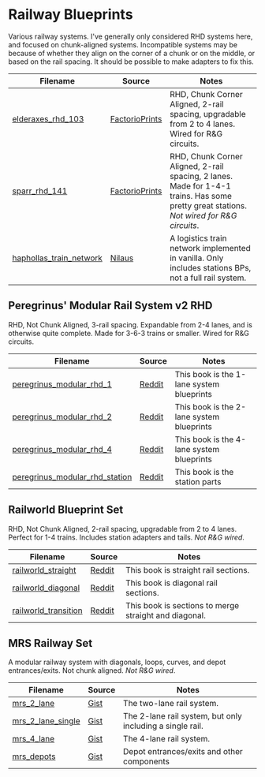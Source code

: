 # Railway Blueprints

Various railway systems.  I've generally only considered RHD systems here, and focused on chunk-aligned systems.  Incompatible systems may be because of whether they align on the corner of a chunk or on the middle, or based on the rail spacing.  It should be possible to make adapters to fix this.

Filename | Source | Notes
--- | --- | ---
[elderaxes_rhd_103](elderaxes_rhd_103.txt) | [FactorioPrints](https://factorioprints.com/view/-LfpQ63zCDlI03H8sH8_) | RHD, Chunk Corner Aligned, 2-rail spacing, upgradable from 2 to 4 lanes.  Wired for R&G circuits.
[sparr_rhd_141](sparr_rhd_141.txt) | [FactorioPrints](https://factorioprints.com/view/-L9l4fVWpLLjU-2TetZD) | RHD, Chunk Corner Aligned, 2-rail spacing, 2 lanes.  Made for 1-4-1 trains.  Has some pretty great stations.  *Not wired for R&G circuits*.
[haphollas_train_network](haphollas_train_network.txt) | [Nilaus](https://www.youtube.com/watch?v=v4VgZv35yUI&feature=youtu.be) | A logistics train network implemented in vanilla.  Only includes stations BPs, not a full rail system.

## Peregrinus' Modular Rail System v2 RHD

RHD, Not Chunk Aligned, 3-rail spacing.  Expandable from 2-4 lanes, and is otherwise quite complete.  Made for 3-6-3 trains or smaller.  Wired for R&G circuits.

Filename | Source | Notes
--- | --- | ---
[peregrinus_modular_rhd_1](peregrinus_modular_rhd_1.txt) | [Reddit](https://www.reddit.com/r/factorio/comments/7xb5vu/modular_rail_system_v2_rhd/) | This book is the 1-lane system blueprints
[peregrinus_modular_rhd_2](peregrinus_modular_rhd_2.txt) | [Reddit](https://www.reddit.com/r/factorio/comments/7xb5vu/modular_rail_system_v2_rhd/) | This book is the 2-lane system blueprints
[peregrinus_modular_rhd_4](peregrinus_modular_rhd_4.txt) | [Reddit](https://www.reddit.com/r/factorio/comments/7xb5vu/modular_rail_system_v2_rhd/) | This book is the 4-lane system blueprints
[peregrinus_modular_rhd_station](peregrinus_modular_rhd_station.txt) | [Reddit](https://www.reddit.com/r/factorio/comments/7xb5vu/modular_rail_system_v2_rhd/) | This book is the station parts

## Railworld Blueprint Set

RHD, Not Chunk Aligned, 2-rail spacing, upgradable from 2 to 4 lanes.  Perfect for 1-4 trains.  Includes station adapters and tails.  *Not R&G wired*.

Filename | Source | Notes
--- | --- | ---
[railworld_straight](railworld_straight.txt) | [Reddit](https://www.reddit.com/r/factorio/comments/8h29al/here_are_my_factorio_modular_railworld/) | This book is straight rail sections.
[railworld_diagonal](railworld_diagonal.txt) | [Reddit](https://www.reddit.com/r/factorio/comments/8h29al/here_are_my_factorio_modular_railworld/) | This book is diagonal rail sections.
[railworld_transition](railworld_transition.txt) | [Reddit](https://www.reddit.com/r/factorio/comments/8h29al/here_are_my_factorio_modular_railworld/) | This book is sections to merge straight and diagonal.

## MRS Railway Set

A modular railway system with diagonals, loops, curves, and depot entrances/exits.  Not chunk aligned.  *Not R&G wired*.

Filename | Source | Notes
--- | --- | ---
[mrs_2_lane](mrs_2_lane.txt) | [Gist](https://gist.github.com/HactarCE/bc85d8c49d3e686d66d181d471cd50b1) | The two-lane rail system.
[mrs_2_lane_single](mrs_2_lane_single.txt) | [Gist](https://gist.github.com/HactarCE/bc85d8c49d3e686d66d181d471cd50b1) | The 2-lane rail system, but only including a single rail.
[mrs_4_lane](mrs_4_lane.txt) | [Gist](https://gist.github.com/HactarCE/bc85d8c49d3e686d66d181d471cd50b1) | The 4-lane rail system.
[mrs_depots](mrs_depots.txt) | [Gist](https://gist.github.com/HactarCE/bc85d8c49d3e686d66d181d471cd50b1) | Depot entrances/exits and other components
